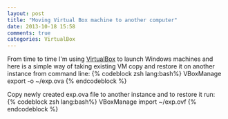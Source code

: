 ```yaml
---
layout: post
title: "Moving Virtual Box machine to another computer"
date: 2013-10-18 15:58
comments: true
categories: VirtualBox
---
```


From time to time I'm using [VirtualBox](https://www.virtualbox.org/) to launch Windows machines and here is a simple way of taking existing VM copy and restore it on another instance from command line:<!-- more -->
{% codeblock zsh lang:bash%}
VBoxManage export <VM name> -o ~/exp.ova
{% endcodeblock %}

Copy newly created exp.ova file to another instance and to restore it run:
{% codeblock zsh lang:bash%}
VBoxManage import ~/exp.ovf
{% endcodeblock %}


